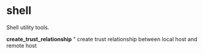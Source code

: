 # shell

Shell utility tools.

**create_trust_relationship**
” create trust relationship between local host and remote host


